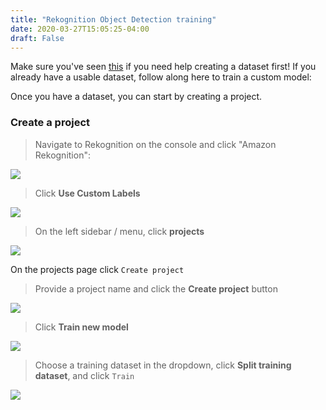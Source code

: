 ```yaml
---
title: "Rekognition Object Detection training"
date: 2020-03-27T15:05:25-04:00
draft: False
---
```


Make sure you've seen [this](../../preprocessing/rekogobjdetection) if you need help creating a dataset first! If you already have a usable dataset, follow along here to train a custom model:

Once you have a dataset, you can start by creating a project.

### Create a project

> Navigate to Rekognition on the console and click "Amazon Rekognition":

![](/images/navigatetorekognition.png)

> Click **Use Custom Labels**

![](/images/clickcustomlabels.png)

> On the left sidebar / menu, click **projects**

![](/images/clickdatasetsmenu.png)

On the projects page click ```Create project```

> Provide a project name and click the **Create project** button

![](/images/createrekproject.png)

> Click **Train new model**

![](/images/trainnewmodel.png)

> Choose a training dataset in the dropdown, click **Split training dataset**, and click ```Train```

![](/images/splittrainingdatasets.png)

